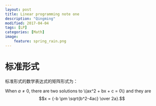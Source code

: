 ```yaml
---
layout: post
title: Linear programming note one
description: "Qingming"
modified: 2017-04-04
tags: [LP]
categories: [Math]
image:
    feature: spring_rain.png
---
```

# 标准形式 #

标准形式的数学表达式的矩阵形式为：

When $a \ne 0$, there are two solutions to \\(ax^2 + bx + c = 0\\) and they are
$$x = {-b \pm \sqrt{b^2-4ac} \over 2a}.$$